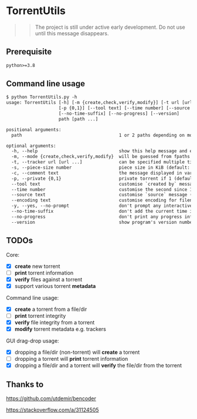 # TorrentUtils

>> The project is still under active early development. Do not use until this message disappears.

## Prerequisite

```txt
python>=3.8
```

## Command line usage

```txt
$ python TorrentUtils.py -h
usage: TorrentUtils [-h] [-m {create,check,verify,modify}] [-t url [url ...]] [-s number] [-c text]
                    [-p {0,1}] [--tool text] [--time number] [--source text] [--encoding text] [-y]
                    [--no-time-suffix] [--no-progress] [--version]
                    path [path ...]

positional arguments:
  path                                     1 or 2 paths depending on mode

optional arguments:
  -h, --help                               show this help message and exit
  -m, --mode {create,check,verify,modify}  will be guessed from fpaths if not specified
  -t, --tracker url [url ...]              can be specified multiple times
  -s, --piece-size number                  piece size in KiB (default: 16384KiB)
  -c, --comment text                       the message displayed in various clients
  -p, --private {0,1}                      private torrent if 1 (default: 0)
  --tool text                              customise `created by` message (default: TorrentUtils)
  --time number                            customise the second since 19700101 (default: now)
  --source text                            customise `source` message (will change torrent hash)
  --encoding text                          customise encoding for filenames (default: utf-8)
  -y, --yes, --no-prompt                   don't prompt any interactive question
  --no-time-suffix                         don't add the current time in new torrent's name
  --no-progress                            don't print any progress info
  --version                                show program's version number and exit
```

## TODOs

Core:

- [x] **create** new torrent
- [ ] **print** torrent information
- [x] **verify** files against a torrent
- [x] support various torrent **metadata**

Command line usage:

- [x] **create** a torrent from a file/dir
- [ ] **print** torrent integrity
- [x] **verify** file integrity from a torrent
- [x] **modify** torrent metadata e.g. trackers

GUI drag-drop usage:

- [x] dropping a file/dir (non-torrent) will **create** a torrent
- [ ] dropping a torrent will **print** torrent information
- [x] dropping a file/dir and a torrent will **verify** the file/dir from the torrent

## Thanks to

<https://github.com/utdemir/bencoder>

<https://stackoverflow.com/a/31124505>

